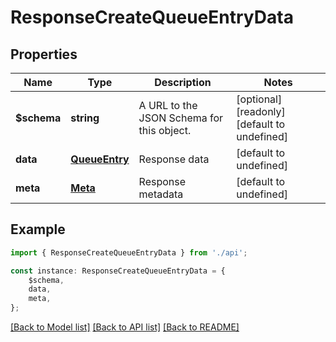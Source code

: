 # ResponseCreateQueueEntryData


## Properties

Name | Type | Description | Notes
------------ | ------------- | ------------- | -------------
**$schema** | **string** | A URL to the JSON Schema for this object. | [optional] [readonly] [default to undefined]
**data** | [**QueueEntry**](QueueEntry.md) | Response data | [default to undefined]
**meta** | [**Meta**](Meta.md) | Response metadata | [default to undefined]

## Example

```typescript
import { ResponseCreateQueueEntryData } from './api';

const instance: ResponseCreateQueueEntryData = {
    $schema,
    data,
    meta,
};
```

[[Back to Model list]](../README.md#documentation-for-models) [[Back to API list]](../README.md#documentation-for-api-endpoints) [[Back to README]](../README.md)
